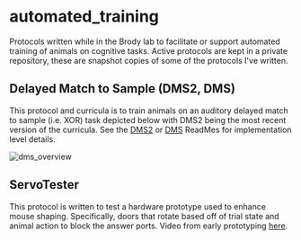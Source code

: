 # automated_training
Protocols written while in the Brody lab to facilitate or support automated training of animals on cognitive tasks. Active protocols are kept in a private repository, these are snapshot copies of some of the protocols I've written.


## Delayed Match to Sample (DMS2, DMS)
This protocol and curricula is to train animals on an auditory delayed match to sample (i.e. XOR) task depicted below with DMS2 being the most recent version of the curricula. See the [DMS2](/@DMS2/ReadMe.md) or [DMS](/@DMS/ReadMe.md) ReadMes for implementation level details. 

![dms_overview](https://user-images.githubusercontent.com/53059059/205457027-8d7a4d26-d9a5-4977-9465-84aea922e98d.PNG)

## ServoTester
This protocol is written to test a hardware prototype used to enhance mouse shaping. Specifically, doors that rotate based off of trial state and animal action to block the answer ports. Video from early prototyping [here](https://photos.google.com/search/_tv_video/photo/AF1QipOuqEvSnivdp9mknZx1HGbufSP3hoFZdW9RFbi1).


